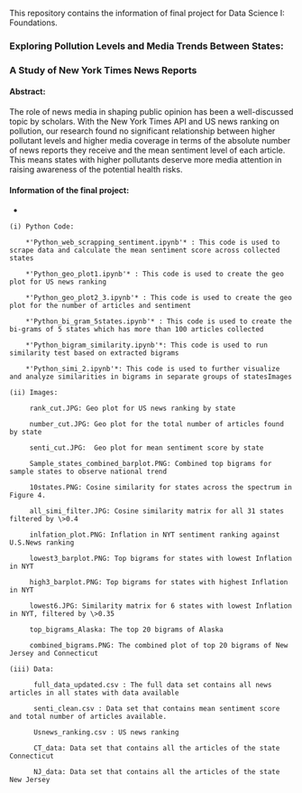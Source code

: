 This repository contains the information of final project for Data Science I: Foundations.

### **Exploring Pollution Levels and Media Trends Between States:**

### **A Study of New York Times News Reports**

#### Abstract:

The role of news media in shaping public opinion has been a well-discussed topic by scholars. With the New York Times API and US news ranking on pollution, our research found no significant relationship between higher pollutant levels and higher media coverage in terms of the absolute number of news reports they receive and the mean sentiment level of each article. This means states with higher pollutants deserve more media attention in raising awareness of the potential health risks. 

#### Information of the final project:

-   

    (i) Python Code:

        *'Python_web_scrapping_sentiment.ipynb'* : This code is used to scrape data and calculate the mean sentiment score across collected states

        *'Python_geo_plot1.ipynb'* : This code is used to create the geo plot for US news ranking

        *'Python_geo_plot2_3.ipynb'* : This code is used to create the geo plot for the number of articles and sentiment

        *'Python_bi_gram_5states.ipynb'* : This code is used to create the bi-grams of 5 states which has more than 100 articles collected

        *'Python_bigram_similarity.ipynb'*: This code is used to run similarity test based on extracted bigrams

        *'Python_simi_2.ipynb'*: This code is used to further visualize and analyze similarities in bigrams in separate groups of statesImages

    (ii) Images:

         rank_cut.JPG: Geo plot for US news ranking by state

         number_cut.JPG: Geo plot for the total number of articles found by state

         senti_cut.JPG:  Geo plot for mean sentiment score by state

         Sample_states_combined_barplot.PNG: Combined top bigrams for sample states to observe national trend

         10states.PNG: Cosine similarity for states across the spectrum in Figure 4.

         all_simi_filter.JPG: Cosine similarity matrix for all 31 states filtered by \>0.4

         inlfation_plot.PNG: Inflation in NYT sentiment ranking against U.S.News ranking

         lowest3_barplot.PNG: Top bigrams for states with lowest Inflation in NYT

         high3_barplot.PNG: Top bigrams for states with highest Inflation in NYT

         lowest6.JPG: Similarity matrix for 6 states with lowest Inflation in NYT, filtered by \>0.35

         top_bigrams_Alaska: The top 20 bigrams of Alaska

         combined_bigrams.PNG: The combined plot of top 20 bigrams of New Jersey and Connecticut

    (iii) Data:

          full_data_updated.csv : The full data set contains all news articles in all states with data available

          senti_clean.csv : Data set that contains mean sentiment score and total number of articles available.

          Usnews_ranking.csv : US news ranking

          CT_data: Data set that contains all the articles of the state Connecticut

          NJ_data: Data set that contains all the articles of the state New Jersey
